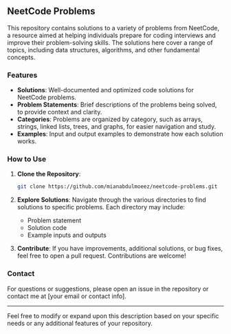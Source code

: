 ## NeetCode Problems

This repository contains solutions to a variety of problems from NeetCode, a resource aimed at helping individuals prepare for coding interviews and improve their problem-solving skills. The solutions here cover a range of topics, including data structures, algorithms, and other fundamental concepts.

### Features

- **Solutions**: Well-documented and optimized code solutions for NeetCode problems.
- **Problem Statements**: Brief descriptions of the problems being solved, to provide context and clarity.
- **Categories**: Problems are organized by category, such as arrays, strings, linked lists, trees, and graphs, for easier navigation and study.
- **Examples**: Input and output examples to demonstrate how each solution works.

### How to Use

1. **Clone the Repository**: 
   ```bash
   git clone https://github.com/mianabdulmoeez/neetcode-problems.git
   ```

2. **Explore Solutions**: Navigate through the various directories to find solutions to specific problems. Each directory may include:
   - Problem statement
   - Solution code
   - Example inputs and outputs

3. **Contribute**: If you have improvements, additional solutions, or bug fixes, feel free to open a pull request. Contributions are welcome!

### Contact

For questions or suggestions, please open an issue in the repository or contact me at [your email or contact info].

---

Feel free to modify or expand upon this description based on your specific needs or any additional features of your repository.

